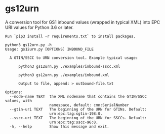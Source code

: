 # gs12urn
A conversion tool for GS1 inbound values (wrapped in typical XML) into EPC URI values for Python 3.6 or later.


    Run `pip3 install -r requirements.txt` to install packages.

    python3 gs12urn.py -h
    Usage: gs12urn.py [OPTIONS] INBOUND_FILE

      A GTIN/SSCC to URN conversion tool. Example typical usage:

          python3 gs12urn.py ./examples/inbound-sscc.xml

          python3 gs12urn.py ./examples/inbound.xml

          Output to file, append: > outbound-file.txt

    Options:
      --node-name TEXT  the XML nodename that contains the GTIN/SSCC values, with
                        namespace, default: cmn:SerialNumber
      --gtin-uri TEXT   The beginning of the URN for GTINs. Default:
                        urn:epc:tag:sgtin-198:0.
      --sscc-uri TEXT   The beginning of the URN for SSCCs. Default:
                        urn:epc:tag:sscc-96:0.
      -h, --help        Show this message and exit.
